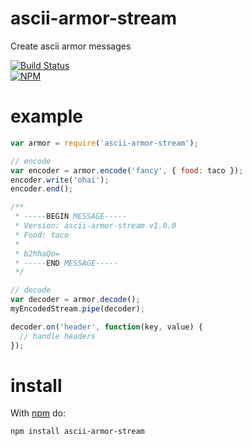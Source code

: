 ascii-armor-stream
==================

Create ascii armor messages

[![Build Status](https://travis-ci.org/dstokes/node-ascii-armor-stream.png)](https://travis-ci.org/dstokes/node-ascii-armor-stream)  
[![NPM](https://nodei.co/npm/ascii-armor-stream.png?downloads=true)](https://nodei.co/npm/ascii-armor-stream/)  

example
=======
```js
var armor = require('ascii-armor-stream');

// encode
var encoder = armor.encode('fancy', { food: taco });
encoder.write('ohai');
encoder.end();

/**
 * -----BEGIN MESSAGE-----
 * Version: ascii-armor-stream v1.0.0
 * Food: taco
 *
 * b2hhaQo=
 * -----END MESSAGE-----
 */

// decode
var decoder = armor.decode();
myEncodedStream.pipe(decoder);

decoder.on('header', function(key, value) {
  // handle headers
});
```

install
=======
With [npm](http://npmjs.org) do:

```
npm install ascii-armor-stream
```
